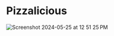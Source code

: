 # Pizzalicious

![Screenshot 2024-05-25 at 12 51 25 PM](https://github.com/shadsheikh/pizzalicious/assets/66586570/e7ec2653-9aac-42bc-bfb5-97085e9f8c6b)
